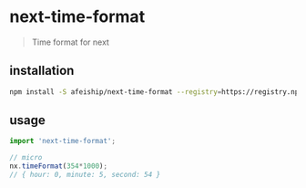 # next-time-format
> Time format for next

## installation
```bash
npm install -S afeiship/next-time-format --registry=https://registry.npm.taobao.org
```

## usage
```js
import 'next-time-format';

// micro
nx.timeFormat(354*1000);
// { hour: 0, minute: 5, second: 54 }
```
